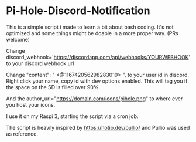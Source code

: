 # Pi-Hole-Discord-Notification


This is a simple script i made to learn a bit about bash coding.
It's not optimized and some things might be doable in a more proper way. (PRs welcome)

Change discord_webhook='https://discordapp.com/api/webhooks/YOURWEBHOOK' to your discord webhook url

Change "content": " <@116742056298283010> ", to your user id in discord. Right click your name, copy id with dev options enabled.
This will tag you if the space on the SD is filled over 90%.

And the author_url="https://domain.com/icons/pihole.png" to where ever you host your icons.

I use it on my Raspi 3, starting the script via a cron job.

The script is heavily inspired by https://hotio.dev/pullio/ and Pullio was used as reference.

